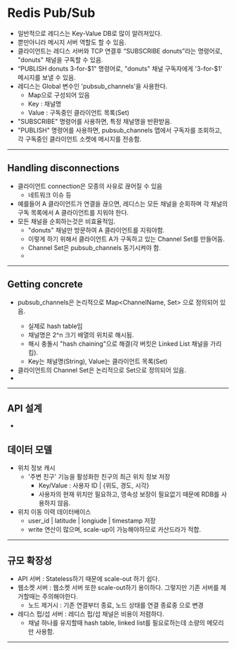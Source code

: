 # Redis Pub/Sub
- 일반적으로 레디스는 Key-Value DB로 많이 알려져있다.
- 뿐만아니라 메시지 서버 역할도 할 수 있음.
- 클라이언트는 레디스 서버와 TCP 연결후 “SUBSCRIBE donuts”라는 명령어로, "donuts" 채널을 구독할 수 있음.
- “PUBLISH donuts 3-for-$1" 명령어로, "donuts" 채널 구독자에게 '3-for-$1' 메시지를 보낼 수 있음.
- 레디스는 Global 변수인 'pubsub_channels'을 사용한다.
  - Map으로 구성되어 있음
  - Key : 채널명
  - Value : 구독중인 클라이언트 목록(Set)
- "SUBSCRIBE" 명령어를 사용하면, 특정 채널명을 반환받음.
- "PUBLISH" 명령어를 사용하면, pubsub_channels 맵에서 구독자를 조회하고, 각 구독중인 클라이언트 소켓에 메시지를 전송함.

---

## Handling disconnections
- 클라이언트 connection은 모종의 사유로 끊어질 수 있음
  - 네트워크 이슈 등
- 예를들어 A 클라이언트가 연결을 끊으면, 레디스는 모든 채널을 순회하며 각 채널의 구독 목록에서 A 클라이언트를 지워야 한다.
- 모든 채널을 순회하는것은 비효율적임.
  - "donuts" 채널만 방문하여 A 클라이언트를 지워야함.
  - 이렇게 하기 위해서 클라이언트 A가 구독하고 있는 Channel Set를 만들어둠.
  - Channel Set은 pubsub_channels 동기시켜야 함.
  - 

---

## Getting concrete
- pubsub_channels은 논리적으로 Map<ChannelName, Set<Client>> 으로 정의되어 있음.
  - 실제로 hash table임
  - 채널명은 2^n 크기 배열의 위치로 해시됨.
  - 해시 충돌시 "hash chaining"으로 해결(각 버킷은 Linked List 채널을 가리킴).
  - Key는 채널명(String), Value는 클라이언트 목록(Set)
- 클라이언트의 Channel Set은 논리적으로 Set<ChannelName>으로 정의되어 있음.
- 

---
## API 설계
- 

## 데이터 모델
- 위치 정보 캐시
  - '주변 친구' 기능을 활성화한 친구의 최근 위치 정보 저장
    - Key/Value : 사용자 ID | {위도, 경도, 시각}
    - 사용자의 현재 위치만 필요하고, 영속성 보장이 필요없기 때문에 RDB를 사용하지 않음.
- 위치 이동 이력 데이터배이스
  - user_id | latitude | longiude | timestamp 저장
  - write 연산이 많으며, scale-up이 가능해야하므로 카산드라가 적합.

---
## 규모 확장성
- API 서버 : Stateless하기 때문에 scale-out 하기 쉽다.
- 웹소켓 서버 : 웹소켓 서버 또한 scale-out하기 용이하다. 그렇지만 기존 서버를 제거할때는 주의해야한다.
  - 노드 제거시 : 기존 연결부터 종료, 노드 상태를 연결 종료중 으로 변경
- 레디스 펍/섭 서버 : 레디스 펍/섭 채널은 비용이 저렴하다.
  - 채널 하나를 유지할때 hash table, linked list를 필요로하는데 소량의 메모리만 사용함.
---
